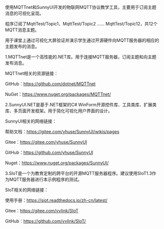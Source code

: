 使用MQTTnet和SunnyUI开发的物联网MQTT协议教学工具，主要用于订阅主题消息的可视化呈现。

程序订阅了MqttTest/Topic1、MqttTest/Topic2 …… MqttTest/Topic12，共12个MQTT消息主题。

用于课堂上通过可视化大屏验证并演示学生通过开源硬件向MQTT服务器的相应的主题发布的消息。

1.MQTTnet是一个高性能的.NET库。用于连接MQTT服务器，订阅主题和向主题发布消息。

MQTTnet相关的资源链接：

GitHub：https://github.com/dotnet/MQTTnet

NuGet：https://www.nuget.org/packages/MQTTnet/

2.SunnyUI.NET是基于.NET框架的C# WinForm开源控件库、工具类库、扩展类库、多页面开发框架。用于简化可视化用户界面的设计。 

SunnyUI相关的网络链接：

帮助文档：https://gitee.com/yhuse/SunnyUI/wikis/pages

Gitee：https://gitee.com/yhuse/SunnyUI

GitHub：https://github.com/yhuse/SunnyUI

Nuget：https://www.nuget.org/packages/SunnyUI/

3.SIoT是一个为教育定制的跨平台的开源MQTT服务器程序。建议使用SIoT1.3作为MQTT服务器进行本示例程序的测试。

SIoT相关的网络链接：

使用手册：https://siot.readthedocs.io/zh-cn/latest/

Gitee：https://gitee.com/vvlink/SIoT

GitHub：https://github.com/vvlink/SIoT/
